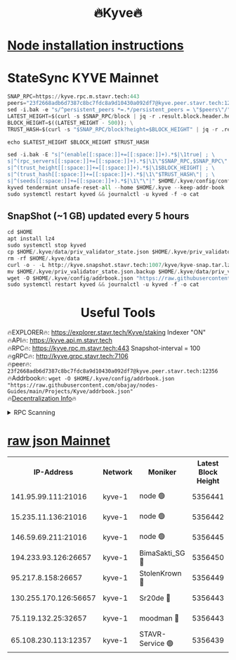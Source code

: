 <h1 align="center"> 🔥Kyve🔥</h1>

[Node installation instructions](https://github.com/obajay/nodes-Guides/tree/main/Projects/Kyve)
=
# StateSync KYVE Mainnet
```python
SNAP_RPC=https://kyve.rpc.m.stavr.tech:443
peers="23f2668adb6d7387c8bc7fdc8a9d10430a092df7@kyve.peer.stavr.tech:12356"
sed -i.bak -e "s/^persistent_peers *=.*/persistent_peers = \"$peers\"/" $HOME/.kyve/config/config.toml
LATEST_HEIGHT=$(curl -s $SNAP_RPC/block | jq -r .result.block.header.height); \
BLOCK_HEIGHT=$((LATEST_HEIGHT - 500)); \
TRUST_HASH=$(curl -s "$SNAP_RPC/block?height=$BLOCK_HEIGHT" | jq -r .result.block_id.hash)

echo $LATEST_HEIGHT $BLOCK_HEIGHT $TRUST_HASH

sed -i.bak -E "s|^(enable[[:space:]]+=[[:space:]]+).*$|\1true| ; \
s|^(rpc_servers[[:space:]]+=[[:space:]]+).*$|\1\"$SNAP_RPC,$SNAP_RPC\"| ; \
s|^(trust_height[[:space:]]+=[[:space:]]+).*$|\1$BLOCK_HEIGHT| ; \
s|^(trust_hash[[:space:]]+=[[:space:]]+).*$|\1\"$TRUST_HASH\"| ; \
s|^(seeds[[:space:]]+=[[:space:]]+).*$|\1\"\"|" $HOME/.kyve/config/config.toml
kyved tendermint unsafe-reset-all --home $HOME/.kyve --keep-addr-book
sudo systemctl restart kyved && journalctl -u kyved -f -o cat
```

## SnapShot (~1 GB) updated every 5 hours
```python
cd $HOME
apt install lz4
sudo systemctl stop kyved
cp $HOME/.kyve/data/priv_validator_state.json $HOME/.kyve/priv_validator_state.json.backup
rm -rf $HOME/.kyve/data
curl -o - -L http://kyve.snapshot.stavr.tech:1007/kyve/kyve-snap.tar.lz4 | lz4 -c -d - | tar -x -C $HOME/.kyve --strip-components 2
mv $HOME/.kyve/priv_validator_state.json.backup $HOME/.kyve/data/priv_validator_state.json
wget -O $HOME/.kyve/config/addrbook.json "https://raw.githubusercontent.com/obajay/nodes-Guides/main/Projects/Kyve/addrbook.json"
sudo systemctl restart kyved && journalctl -u kyved -f -o cat
```

<h1 align="center"> Useful Tools</h1>

🔥EXPLORER🔥:     https://explorer.stavr.tech/Kyve/staking        Indexer "ON" \
🔥API🔥: 			 		https://kyve.api.m.stavr.tech \
🔥RPC🔥:          https://kyve.rpc.m.stavr.tech:443	              Snapshot-interval = 100 \
🔥gRPC🔥:         http://kyve.grpc.stavr.tech:7106 \
🔥peer🔥:					`23f2668adb6d7387c8bc7fdc8a9d10430a092df7@kyve.peer.stavr.tech:12356` \
🔥Addrbook🔥:    ```wget -O $HOME/.kyve/config/addrbook.json "https://raw.githubusercontent.com/obajay/nodes-Guides/main/Projects/Kyve/addrbook.json"``` \
🔥[Decentralization Info](https://github.com/obajay/StateSync-snapshots/tree/main/Projects/Kyve/Decentralization)🔥

<details>
<summary>RPC Scanning</summary>

<h2 align="center"> We scan nodes in real time every 4 hours. And we provide the final result of RPC endpoints.
We cannot influence the operation of these nodes in any way. </h2>


```python
If Voting Power is higher than 0 --> then the Node is a validator of the network and may be subject to attack and be a potential threat to the chain.
```
```python
We marked such validators with a red symbol
```

</details>

[raw json Mainnet](https://rpc-check.kyvem.stavr.tech/kyvem/rpc-kyvem-result.json)
=



<table><tr><th>IP-Address</th><th>Network</th><th>Moniker</th><th>Latest Block Height</th><th>Earliest Block Height</th><th>Catching Up</th><th>Tx Index</th><th>Voting Power</th><th>Scan Time</th></tr><tr><td>141.95.99.111:21016</td><td>kyve-1</td><td>node 🟢</td><td>5356441</td><td>1</td><td>False</td><td>off</td><td>0</td><td>2024-03-14T12:24:43.743671148UTC</td></tr><tr><td>15.235.11.136:21016</td><td>kyve-1</td><td>node 🟢</td><td>5356442</td><td>1</td><td>False</td><td>off</td><td>0</td><td>2024-03-14T12:24:56.633956135UTC</td></tr><tr><td>146.59.69.211:21016</td><td>kyve-1</td><td>node 🟢</td><td>5356445</td><td>1</td><td>False</td><td>off</td><td>0</td><td>2024-03-14T12:25:14.098795240UTC</td></tr><tr><td>194.233.93.126:26657</td><td>kyve-1</td><td>BimaSakti_SG 🔴</td><td>5356450</td><td>2646001</td><td>False</td><td>off</td><td>651</td><td>2024-03-14T12:25:41.999937094UTC</td></tr><tr><td>95.217.8.158:26657</td><td>kyve-1</td><td>StolenKrown 🔴</td><td>5356449</td><td>5193501</td><td>False</td><td>on</td><td>2499</td><td>2024-03-14T12:25:34.893887145UTC</td></tr><tr><td>130.255.170.126:56657</td><td>kyve-1</td><td>Sr20de 🔴</td><td>5356443</td><td>5217201</td><td>False</td><td>off</td><td>5981</td><td>2024-03-14T12:24:57.025273760UTC</td></tr><tr><td>75.119.132.25:32657</td><td>kyve-1</td><td>moodman 🔴</td><td>5356443</td><td>5256443</td><td>False</td><td>off</td><td>6865</td><td>2024-03-14T12:24:59.533745371UTC</td></tr><tr><td>65.108.230.113:12357</td><td>kyve-1</td><td>STAVR-Service 🟢</td><td>5356439</td><td>5354601</td><td>False</td><td>on</td><td>0</td><td>2024-03-14T12:24:37.366236585UTC</td></tr></table>
